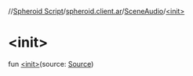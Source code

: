 //[Spheroid Script](../../index.md)/[spheroid.client.ar](../index.md)/[SceneAudio](index.md)/[&lt;init&gt;](-init-.md)



# &lt;init&gt;  
 
fun [&lt;init&gt;](-init-.md)(source: [Source](../../spheroid/-source/index.md))  




